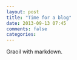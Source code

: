 ```yaml
---
layout: post
title: "Time for a blog"
date: 2013-09-13 07:45
comments: false
categories: 
---
```

Graoil with markdown.
